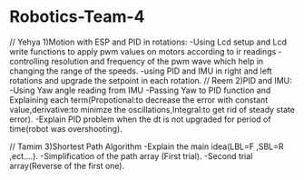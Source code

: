 # Robotics-Team-4
// Yehya
1)Motion with ESP and PID in rotations:
-Using Lcd setup and Lcd write functions to apply pwm values on motors according to ir readings
-controlling resolution and frequency of the pwm wave which help in changing the range of the speeds.
-using PID and IMU in right and left rotations and upgrade the setpoint in each rotation.
// Reem
2)PID and IMU:
-Using Yaw angle reading from IMU
-Passing Yaw to PID function and Explaining each term(Propotional:to decrease the error with constant value,derivative:to minimze the oscillations,Integral:to get rid of steady state error).
-Explain PID problem when the dt is not upgraded for period of time(robot was overshooting).

// Tamim
3)Shortest Path Algorithm
-Explain the main idea(LBL=F ,SBL=R ,ect....).
-Simplification of the path array (First trial).
-Second trial array(Reverse of the first one).
